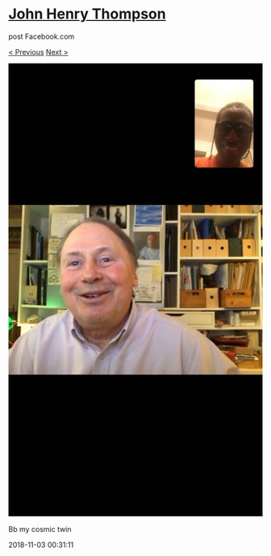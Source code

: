 # [John Henry Thompson](../README.md)
post Facebook.com

[< Previous](2018-11-05-4.md) [Next >](2018-11-02-1.md)

[![](../media/2018-11-03/Timeline-Photos-Bb-my-cosmic-twin.jpg)](../README.md)

Bb my cosmic twin

2018-11-03 00:31:11